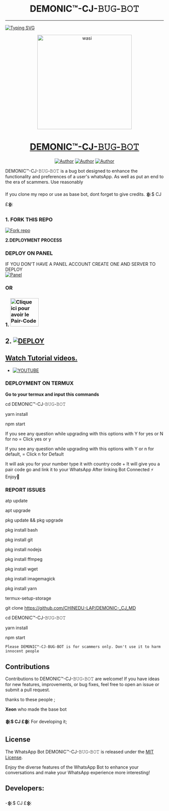 <h1 align="center"> DEMONIC™-CJ-𝙱𝚄𝙶-𝙱𝙾𝚃 </h1>
<p align="center">  
  
***
  
<a href="https://git.io/typing-svg"><img src="https://readme-typing-svg.demolab.com?font=Black+Ops+One&size=50&pause=1000&color=1BAFBAFF&center=true&width=910&height=100&lines=THANKS FOR CHOOSING ;DEMONIC™-CJ-𝙱𝚄𝙶-𝙱𝙾𝚃;WHATSAPP+BUG+BOT;CREATED+BY+𒆜$ CJ £𒆜;RELEASED+11.55.25" alt="Typing SVG" /></a>
  </p>

  <p align="center">  
  <a href="https://whatsapp.com/channel/0029VajOKquG3R3pOUajb71j">
    <img alt="wasi" height="300" src="https://i.imgur.com/hHGgowS.jpeg">
    <h1 align="center">DEMONIC™-CJ-𝙱𝚄𝙶-𝙱𝙾𝚃</h1>
  </a>
</p>
<p align="center">
<a href="https://github.com/CHINEDU-LAP/DEMONIC-_CJ_MD"><img title="Author" src="https://img.shields.io/badge/CJbooster-black?style=for-the-badge&logo=Github"></a> <a href="https://whatsapp.com/channel/0029VajOKquG3R3pOUajb71j"><img title="Author" src="https://img.shields.io/badge/CHANNEL-black?style=for-the-badge&logo=whatsapp"></a> <a href="https://wa.me/+2348138621982"><img title="Author" src="https://img.shields.io/badge/CHAT US-black?style=for-the-badge&logo=whatsapp"></a>

   
   

DEMONIC™-CJ-𝙱𝚄𝙶-𝙱𝙾𝚃 is a bug bot designed to enhance the functionality and preferences of a user's whatsApp. As well as put an end to the era of scammers. Use reasonably

If you clone my repo or use as base bot, dont forget to give credits. 𒆜$ CJ £𒆜
### 1. FORK THIS REPO

<a href='https://github.com/CHINEDU-LAP/DEMONIC-_CJ_MD/DEMONIC™-CJ-𝙱𝚄𝙶-𝙱𝙾𝚃/fork' target="_blank"><img alt='Fork repo' src='https://img.shields.io/badge/Fork This Repo-black?style=for-the-badge&logo=git&logoColor=white'/></a>
   


 **2.DEPLOYMENT PROCESS**
### DEPLOY ON PANEL
IF YOU DON'T HAVE A PANEL ACCOUNT CREATE ONE AND SERVER TO DEPLOY 
    <br>
    <a href='https://bot-hosting.net/?aff=1264676029318955030' target="_blank"><img alt='Panel' src='https://img.shields.io/badge/-Deploy-red?style=for-the-badge&logo=panel&logoColor=white'/></a>

### OR
### 1. <a href="https://𒆜$CJ£𒆜session.onrender.com/"><img src="https://img.shields.io/badge/PAIR_CODE-green" alt="Clique ici pour avoir le Pair-Code" width="90"></a>

## 2. <a href='https://dashboard.render.com/web/new' target="_blank"><img alt='DEPLOY' src='https://img.shields.io/badge/-Deploy on render-black?style=for-the-badge&logo=render&logoColor=white'/>
## Watch Tutorial videos.
* [![YOUTUBE](https://img.shields.io/badge/HOW_TO_DEPLOY-red?style=for-the-badge&logo=youtube&logoColor=white)](https://www.youtube.com/@Demonic_CJ_Tech)

### DEPLOYMENT ON TERMUX

**Go to your termux and input this commands**





cd DEMONIC™-CJ-𝙱𝚄𝙶-𝙱𝙾𝚃

yarn install
   
npm start


If you see any question while upgrading with this options with Y for yes or N for no = Click yes or y

If you see any question while upgrading with this options with Y or n for default, = Click n for Default



 It will ask you for your number type it with country code +
 It will give you a pair code go and link it to your WhatsApp 
 After linking
 Bot Connected ⚡
 Enjoy🤖

### REPORT ISSUES

atp update
   

apt upgrade

pkg update && pkg upgrade

pkg install bash

 pkg install git

 pkg install nodejs

pkg install ffmpeg

pkg install wget

pkg install imagemagick

 pkg install yarn

termux-setup-storage

git clone https://github.com/CHINEDU-LAP/DEMONIC-_CJ_MD

 cd DEMONIC™-CJ-𝙱𝚄𝙶-𝙱𝙾𝚃
 
 yarn install
 
 npm start

`Please DEMONIC™-CJ-𝙱𝚄𝙶-𝙱𝙾𝚃 is for scammers only. Don't use it to harm innocent people`


## Contributions

Contributions to DEMONIC™-CJ-𝙱𝚄𝙶-𝙱𝙾𝚃 are welcome! If you have ideas for new features, improvements, or bug fixes, feel free to open an issue or submit a pull request. <br>

   thanks to these people ;

   **Xeon** who made the base bot

   **𒆜$ CJ £𒆜** For developing it; <br>


## License

The WhatsApp Bot DEMONIC™-CJ-𝙱𝚄𝙶-𝙱𝙾𝚃 is released under the [MIT License](https://opensource.org/licenses/MIT).

Enjoy the diverse features of the WhatsApp Bot to enhance your conversations and make your WhatsApp experience more interesting!

## Developers:

-𒆜$ CJ £𒆜
